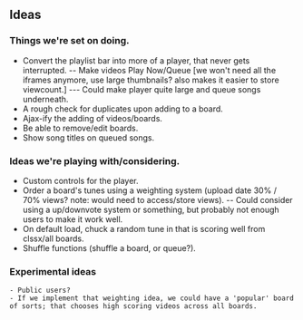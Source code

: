 Ideas
------

### Things we're set on doing.

  - Convert the playlist bar into more of a player, that never gets interrupted.
 	-- Make videos Play Now/Queue [we won't need all the iframes anymore, use large thumbnails? also makes it easier to store viewcount.]
 	--- Could make player quite large and queue songs underneath.
  - A rough check for duplicates upon adding to a board.
  - Ajax-ify the adding of videos/boards.
  - Be able to remove/edit boards.
  - Show song titles on queued songs.
  

### Ideas we're playing with/considering.

  - Custom controls for the player.
  - Order a board's tunes using a weighting system (upload date 30% / 70% views? note: would need to access/store views).
  -- Could consider using a up/downvote system or something, but probably not enough users to make it work well.
  - On default load, chuck a random tune in that is scoring well from clssx/all boards.
  - Shuffle functions (shuffle a board, or queue?).


### Experimental ideas

	- Public users?
	- If we implement that weighting idea, we could have a 'popular' board of sorts; that chooses high scoring videos across all boards.